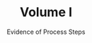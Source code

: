 ---
title: Volume I
subtitle: Evidence of Process Steps
weight: 100
type: contents
class: list
slug: .
---